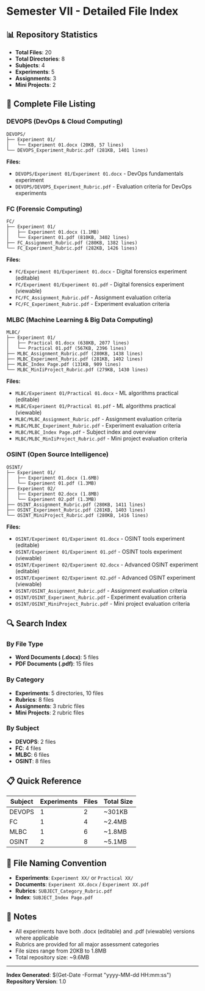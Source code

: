 # Semester VII - Detailed File Index

## 📊 Repository Statistics
- **Total Files**: 20
- **Total Directories**: 8
- **Subjects**: 4
- **Experiments**: 5
- **Assignments**: 3
- **Mini Projects**: 2

## 📁 Complete File Listing

### DEVOPS (DevOps & Cloud Computing)
```
DEVOPS/
├── Experiment 01/
│   └── Experiment 01.docx (20KB, 57 lines)
└── DEVOPS_Experiment_Rubric.pdf (281KB, 1401 lines)
```

**Files:**
- `DEVOPS/Experiment 01/Experiment 01.docx` - DevOps fundamentals experiment
- `DEVOPS/DEVOPS_Experiment_Rubric.pdf` - Evaluation criteria for DevOps experiments

### FC (Forensic Computing)
```
FC/
├── Experiment 01/
│   ├── Experiment 01.docx (1.1MB)
│   └── Experiment 01.pdf (810KB, 3402 lines)
├── FC_Assignment_Rubric.pdf (280KB, 1382 lines)
└── FC_Experiment_Rubric.pdf (282KB, 1426 lines)
```

**Files:**
- `FC/Experiment 01/Experiment 01.docx` - Digital forensics experiment (editable)
- `FC/Experiment 01/Experiment 01.pdf` - Digital forensics experiment (viewable)
- `FC/FC_Assignment_Rubric.pdf` - Assignment evaluation criteria
- `FC/FC_Experiment_Rubric.pdf` - Experiment evaluation criteria

### MLBC (Machine Learning & Big Data Computing)
```
MLBC/
├── Experiment 01/
│   ├── Practical 01.docx (638KB, 2077 lines)
│   └── Practical 01.pdf (567KB, 2396 lines)
├── MLBC_Assignment_Rubric.pdf (280KB, 1438 lines)
├── MLBC_Experiment_Rubric.pdf (281KB, 1402 lines)
├── MLBC_Index Page.pdf (131KB, 909 lines)
└── MLBC_MinIiProject_Rubric.pdf (279KB, 1430 lines)
```

**Files:**
- `MLBC/Experiment 01/Practical 01.docx` - ML algorithms practical (editable)
- `MLBC/Experiment 01/Practical 01.pdf` - ML algorithms practical (viewable)
- `MLBC/MLBC_Assignment_Rubric.pdf` - Assignment evaluation criteria
- `MLBC/MLBC_Experiment_Rubric.pdf` - Experiment evaluation criteria
- `MLBC/MLBC_Index Page.pdf` - Subject index and overview
- `MLBC/MLBC_MinIiProject_Rubric.pdf` - Mini project evaluation criteria

### OSINT (Open Source Intelligence)
```
OSINT/
├── Experiment 01/
│   ├── Experiment 01.docx (1.6MB)
│   └── Experiment 01.pdf (1.3MB)
├── Experiment 02/
│   ├── Experiment 02.docx (1.8MB)
│   └── Experiment 02.pdf (1.3MB)
├── OSINT_Assignment_Rubric.pdf (280KB, 1411 lines)
├── OSINT_Experiment_Rubric.pdf (281KB, 1403 lines)
└── OSINT_MiniProject_Rubric.pdf (280KB, 1416 lines)
```

**Files:**
- `OSINT/Experiment 01/Experiment 01.docx` - OSINT tools experiment (editable)
- `OSINT/Experiment 01/Experiment 01.pdf` - OSINT tools experiment (viewable)
- `OSINT/Experiment 02/Experiment 02.docx` - Advanced OSINT experiment (editable)
- `OSINT/Experiment 02/Experiment 02.pdf` - Advanced OSINT experiment (viewable)
- `OSINT/OSINT_Assignment_Rubric.pdf` - Assignment evaluation criteria
- `OSINT/OSINT_Experiment_Rubric.pdf` - Experiment evaluation criteria
- `OSINT/OSINT_MiniProject_Rubric.pdf` - Mini project evaluation criteria

## 🔍 Search Index

### By File Type
- **Word Documents (.docx)**: 5 files
- **PDF Documents (.pdf)**: 15 files

### By Category
- **Experiments**: 5 directories, 10 files
- **Rubrics**: 8 files
- **Assignments**: 3 rubric files
- **Mini Projects**: 2 rubric files

### By Subject
- **DEVOPS**: 2 files
- **FC**: 4 files
- **MLBC**: 6 files
- **OSINT**: 8 files

## 📋 Quick Reference

| Subject | Experiments | Files | Total Size |
|---------|-------------|-------|------------|
| DEVOPS | 1 | 2 | ~301KB |
| FC | 1 | 4 | ~2.4MB |
| MLBC | 1 | 6 | ~1.8MB |
| OSINT | 2 | 8 | ~5.1MB |

## 🎯 File Naming Convention

- **Experiments**: `Experiment XX/` or `Practical XX/`
- **Documents**: `Experiment XX.docx` / `Experiment XX.pdf`
- **Rubrics**: `SUBJECT_Category_Rubric.pdf`
- **Index**: `SUBJECT_Index Page.pdf`

## 📝 Notes

- All experiments have both .docx (editable) and .pdf (viewable) versions where applicable
- Rubrics are provided for all major assessment categories
- File sizes range from 20KB to 1.8MB
- Total repository size: ~9.6MB

---

**Index Generated**: $(Get-Date -Format "yyyy-MM-dd HH:mm:ss")
**Repository Version**: 1.0 